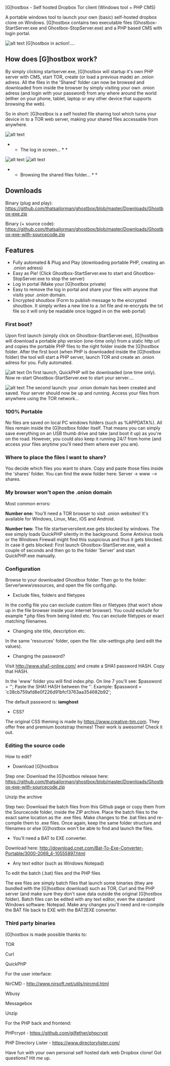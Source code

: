 [G]hostbox - Self hosted Dropbox Tor client (Windows tool + PHP CMS)

A portable windows tool to launch your own (basic) self-hosted dropbox clone on Windows. [G]hostbox contains two executable files (Ghostbox-StartServer.exe and Ghostbox-StopServer.exe) and a PHP based CMS with login portal.

![alt text](https://github.com/thatsailorman/ghostbox/blob/master/Screenshots/ghostbox-cms-2.JPG?raw=true)
[G]hostbox in action!....


## How does [G]hostbox work? ##
By simply clicking startserver.exe, [G]hostbox will startup it's own PHP server with CMS, start TOR, create (or load a previous made) an .onion adress.
All the files in the 'Shared' folder can now be browsed and downloaded from inside the browser by simply visiting your own .onion adress (and login with your password) from any where around the world (either on your phone, tablet, laptop or any other device that supports browsing the web).  

So in short: [G]hostbox is a self hosted file sharing tool which turns your device in to a TOR web server, making your shared files accessable from anywhere.

![alt text](https://github.com/thatsailorman/ghostbox/blob/master/Screenshots/ghostbox-cms-1.JPG?raw=true)

* * The log in screen... * *

![alt text](https://github.com/thatsailorman/ghostbox/blob/master/Screenshots/ghostbox-cms-3.JPG?raw=true)
![alt text](https://github.com/thatsailorman/ghostbox/blob/master/Screenshots/ghostbox-cms-4.JPG?raw=true)

* * Browsing the shared files folder... * *


## Downloads ##
Binary (plug and play): https://github.com/thatsailorman/ghostbox/blob/master/Downloads/Ghostbox-exe.zip

Binary (+ source code): https://github.com/thatsailorman/ghostbox/blob/master/Downloads/Ghostbox-exe-with-sourcecode.zip



## Features ##
- Fully automated & Plug and Play (downloading portable PHP, creating an .onion adress)
- Easy as Pie! (Click Ghostbox-StartServer.exe to start and Ghostbox-StopServer.exe to stop the server)
- Log in portal (Make your [G]hostbox private)
- Easy to remove the log in portal and share your files with anyone that visits your .onion domain.
- Encrypted shoutbox (Form to publish message to the encrypted shoutbox. It simply writes a new line to a .txt file and re-encrypts the txt file so it will only be readable once logged in on the web portal)


### First boot? ###
Upon first launch (simply click on Ghostbox-StartServer.exe), [G]hostbox will download a portable php version (one-time only) from a static http url and copies the portable PHP files to the right folder inside the [G]hostbox folder. After the first boot (when PHP is downloaded inside the [G]hostbox folder) the tool will start a PHP server, launch TOR and create an .onion adress for you. Fully automated.

![alt text](https://github.com/thatsailorman/ghostbox/blob/master/Screenshots/install2-ghostbox.JPG)
On first launch, QuickPHP will be downloaded (one time only). Now re-start Ghostbox-StartServer.exe to start your server....


![alt text](https://github.com/thatsailorman/ghostbox/blob/master/Screenshots/install3-ghostbox.JPG)
The second launch: your .onion domain has been created and saved. Your server should now be up and running. Access your files from anywhere using the TOR network...



### 100% Portable ###
No files are saved on local PC windows folders (such as %APPDATA%). All files remain inside the [G]hostbox folder itself. That means you can simply save everything on an USB thumb drive and take (and boot it up) as you're on the road. However, you could also keep it running 24/7 from home (and access your files anytime you'll need them where ever you are).

### Where to place the files I want to share? ###
You decide which files you want to share. Copy and paste those files inside the 'shares' folder.
You can find the www folder here: Server -> www --> shares.

### My browser won't open the .onion domain ###
Most common errors:

**Number one:** 
You'll need a TOR browser to visit .onion websites!
It's available for Windows, Linux, Mac, iOS and Android.

**Number two:**
The file startserversilent.exe gets blocked by windows.
The exe simply loads QuickPHP silently in the background. Some Antivirus tools or the Windows Firewall might find this suspicious and thus it gets blocked.
In case it gets blocked: First launch Ghostbox-StartServer.exe, wait a couple of seconds and then go to the folder 'Server' and start QuickPHP.exe manually.



### Configuration ###
Browse to your downloaded Ghostbox folder.
Then go to the folder: Server\www\resources, and open the file config.php.

- Exclude files, folders and filetypes

In the config file you can exclude custom files or filetypes (that won't show up in the file browser inside your internet browser). You could exclude for example *.php files from being listed etc.
You can exclude filetypes or exact matching filenames.

- Changing site title, description etc.

In the same 'resources' folder, open the file: site-settings.php (and edit the values).

- Changing the password?

Visit http://www.sha1-online.com/ and create a SHA1 password HASH. Copy that HASH.

In the 'www' folder you will find index.php.
On line 7 you'll see: $password = '';
Paste the SHA1 HASH between the ''. 
Example:  $password = 'c38cb759afd8e0f226d91bfcf3763aa354682b92';

The default password is: **iamghost**

- CSS?

The original CSS theming is made by https://www.creative-tim.com.
They offer free and premium bootstrap themes! Their work is awesome! Check it out.



### Editing the source code ###
How to edit?

- Download [G]hostbox

Step one:
Download the [G]hostbox release here: https://github.com/thatsailorman/ghostbox/blob/master/Downloads/Ghostbox-exe-with-sourcecode.zip

Unzip the archive

Step two:
Download the batch files from this Github page or copy them from the Sourcecode folder, inside the ZIP archive.
Place the batch files to the exact same location as the .exe files.
Make changes to the .bat files and re-compile them to .exe files.
Once again, keep the same folder structure and filenames or else [G]hostbox won't be able to find and launch the files.


- You'll need a BAT to EXE converter.

Download here: http://download.cnet.com/Bat-To-Exe-Converter-Portable/3000-2069_4-10555897.html

- Any text editor (such as Windows Notepad)

To edit the batch (.bat) files and the PHP files

The exe files are simply batch files that launch some binaries (they are bundled with the [G]hostbox download) such as TOR, Curl and the PHP server (and make sure they don't save data outside the original [G]hostbox folder).
Batch files can be edited with any text editor, even the standard Windows software: Notepad. Make any changes you'll need and re-compile the BAT file back to EXE with the BAT2EXE converter.


### Third party binaries ###
[G]hostbox is made possible thanks to:

TOR

Curl

QuickPHP


For the user interface:

NirCMD - http://www.nirsoft.net/utils/nircmd.html

Wbusy

Messagebox

Unzip


For the PHP back and frontend:

PHPcrypt - https://github.com/gilfether/phpcrypt

PHP Directory Lister - https://www.directorylister.com/



Have fun with your own personal self hosted dark web Dropbox clone!
Got questions? Hit me up.
